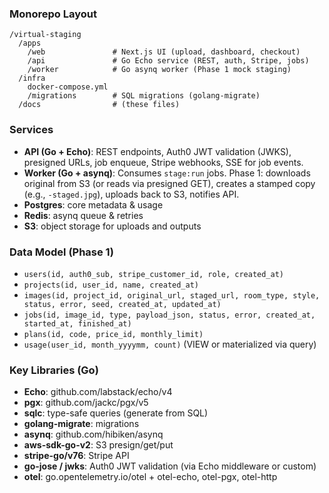 ### Monorepo Layout

```
/virtual-staging
  /apps
    /web               # Next.js UI (upload, dashboard, checkout)
    /api               # Go Echo service (REST, auth, Stripe, jobs)
    /worker            # Go asynq worker (Phase 1 mock staging)
  /infra
    docker-compose.yml
    /migrations        # SQL migrations (golang-migrate)
  /docs                # (these files)
```

### Services
- **API (Go + Echo)**: REST endpoints, Auth0 JWT validation (JWKS), presigned URLs, job enqueue, Stripe webhooks, SSE for job events.
- **Worker (Go + asynq)**: Consumes `stage:run` jobs. Phase 1: downloads original from S3 (or reads via presigned GET), creates a stamped copy (e.g., `-staged.jpg`), uploads back to S3, notifies API.
- **Postgres**: core metadata & usage
- **Redis**: asynq queue & retries
- **S3**: object storage for uploads and outputs

### Data Model (Phase 1)
- `users(id, auth0_sub, stripe_customer_id, role, created_at)`
- `projects(id, user_id, name, created_at)`
- `images(id, project_id, original_url, staged_url, room_type, style, status, error, seed, created_at, updated_at)`
- `jobs(id, image_id, type, payload_json, status, error, created_at, started_at, finished_at)`
- `plans(id, code, price_id, monthly_limit)`
- `usage(user_id, month_yyyymm, count)` (VIEW or materialized via query)

### Key Libraries (Go)
- **Echo**: github.com/labstack/echo/v4
- **pgx**: github.com/jackc/pgx/v5
- **sqlc**: type-safe queries (generate from SQL)
- **golang-migrate**: migrations
- **asynq**: github.com/hibiken/asynq
- **aws-sdk-go-v2**: S3 presign/get/put
- **stripe-go/v76**: Stripe API
- **go-jose / jwks**: Auth0 JWT validation (via Echo middleware or custom)
- **otel**: go.opentelemetry.io/otel + otel-echo, otel-pgx, otel-http
